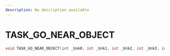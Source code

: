 ```yaml
---
description: No description available 
---
```


# TASK_GO_NEAR_OBJECT

```cpp
void TASK_GO_NEAR_OBJECT(int _Unk0, int _Unk1, int _Unk2, int _Unk3, int _Unk4, int _Unk5);
```